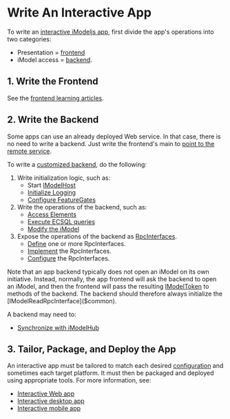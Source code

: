 # Write An Interactive App

To write an [interactive iModeljs app](../overview/App.md#interactive-apps), first divide the app's operations into two categories:
- Presentation = [frontend](./Glossary.md#frontend)
- iModel access = [backend](./Glossary.md#backend).

## 1. Write the Frontend
See the [frontend learning articles](./frontend/index.md).

## 2. Write the Backend
Some apps can use an already deployed Web service. In that case, there is no need to write a backend. Just write the frontend's main to [point to the remote service](./RpcInterface.md#client-side-configuration).

To write a [customized backend](../overview/App.md#app-backend), do the following:

1. Write initialization logic, such as:
    * Start [IModelHost](./backend/IModelHost.md)
    * [Initialize Logging](./common/Logging.md)
    * [Configure FeatureGates](./common/FeatureGates.md)
1. Write the operations of the backend, such as:
    * [Access Elements](./backend/AccessElements.md)
    * [Execute ECSQL queries](./backend/ExecutingECSQL.md)
    * [Modify the iModel](./backend/IModelDbReadwrite.md)
1. Expose the operations of the backend as [RpcInterfaces](./Glossary.md#rpcinterface).
    * [Define](./RpcInterface.md#defining-the-interface) one or more RpcInterfaces.
    * [Implement](./RpcInterface.md#server-implementation) the RpcInterfaces.
    * [Configure](./RpcInterface.md#3-configure-interfaces) the RpcInterfaces.

Note that an app backend typically does not open an iModel on its own initiative. Instead, normally, the app frontend will ask the backend to open an iModel, and then the frontend will pass the resulting [IModelToken]($common) to methods of the backend. The backend should therefore always initialize the [IModelReadRpcInterface]($common).

A backend may need to:
* [Synchronize with iModelHub](./backend/IModelDbSync.md)

## 3. Tailor, Package, and Deploy the App
An interactive app must be tailored to match each desired [configuration](../overview/App.md#configurations) and sometimes each target platform. It must then be packaged and deployed using appropriate tools. For more information, see:
* [Interactive Web app](./WriteAnInteractiveWebApp.md)
* [Interactive desktop app](./WriteAnInteractiveDesktopApp.md)
* [Interactive mobile app](./WriteAnInteractiveMobileApp.md)
